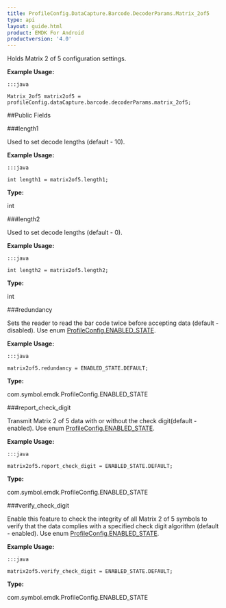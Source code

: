 ```yaml
---
title: ProfileConfig.DataCapture.Barcode.DecoderParams.Matrix_2of5
type: api
layout: guide.html
product: EMDK For Android
productversion: '4.0'
---
```



Holds Matrix 2 of 5 configuration settings. 
 
 

**Example Usage:**
	
	:::java
	
	Matrix_2of5 matrix2of5 = profileConfig.dataCapture.barcode.decoderParams.matrix_2of5;
	


##Public Fields

###length1

Used to set decode lengths (default - 10). 
 
 

**Example Usage:**
	
	:::java
	
	int length1 = matrix2of5.length1;
	


**Type:**

int

###length2

Used to set decode lengths (default - 0). 
 
 

**Example Usage:**
	
	:::java
	
	int length2 = matrix2of5.length2;
	


**Type:**

int

###redundancy

Sets the reader to read the bar code twice before accepting data (default - disabled). 
 Use enum [ ProfileConfig.ENABLED_STATE](../ProfileConfig-ENABLED_STATE). 
 
 

**Example Usage:**
	
	:::java
	
	matrix2of5.redundancy = ENABLED_STATE.DEFAULT;
	


**Type:**

com.symbol.emdk.ProfileConfig.ENABLED_STATE

###report_check_digit

Transmit Matrix 2 of 5 data with or without the check digit(default - enabled). 
 Use enum [ ProfileConfig.ENABLED_STATE](../ProfileConfig-ENABLED_STATE). 
 
 

**Example Usage:**
	
	:::java
	
	matrix2of5.report_check_digit = ENABLED_STATE.DEFAULT;
	


**Type:**

com.symbol.emdk.ProfileConfig.ENABLED_STATE

###verify_check_digit

Enable this feature to check the integrity of all Matrix 2 of 5 symbols to verify that the data complies with a specified check digit algorithm 
 (default - enabled). 
 Use enum [ ProfileConfig.ENABLED_STATE](../ProfileConfig-ENABLED_STATE). 
 
 

**Example Usage:**
	
	:::java
	
	matrix2of5.verify_check_digit = ENABLED_STATE.DEFAULT;
	


**Type:**

com.symbol.emdk.ProfileConfig.ENABLED_STATE









